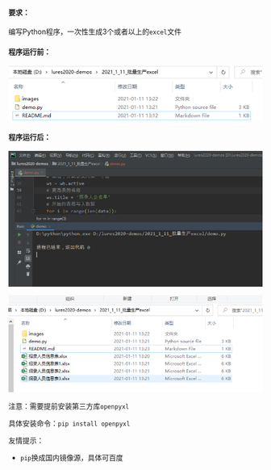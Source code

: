 #### 要求：

编写Python程序，一次性生成3个或者以上的`excel`文件

#### 程序运行前：

![](./images/运行前.PNG)

#### 程序运行后：

![](./images/运行截图.PNG)

![](./images/目录.PNG)

注意：需要提前安装第三方库`openpyxl`

具体安装命令：`pip install openpyxl`

友情提示：

- `pip`换成国内镜像源，具体可百度

